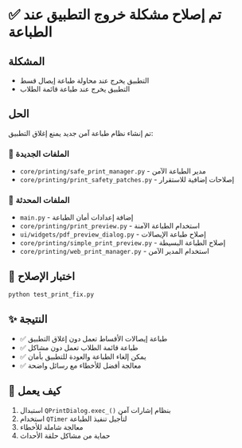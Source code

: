 # ✅ تم إصلاح مشكلة خروج التطبيق عند الطباعة

## المشكلة
- التطبيق يخرج عند محاولة طباعة إيصال قسط
- التطبيق يخرج عند طباعة قائمة الطلاب

## الحل
تم إنشاء نظام طباعة آمن جديد يمنع إغلاق التطبيق:

### 🔧 الملفات الجديدة
- `core/printing/safe_print_manager.py` - مدير الطباعة الآمن
- `core/printing/print_safety_patches.py` - إصلاحات إضافية للاستقرار

### 🔄 الملفات المحدثة
- `main.py` - إضافة إعدادات أمان الطباعة
- `core/printing/print_preview.py` - استخدام الطباعة الآمنة
- `ui/widgets/pdf_preview_dialog.py` - إصلاح طباعة الإيصالات
- `core/printing/simple_print_preview.py` - إصلاح الطباعة البسيطة
- `core/printing/web_print_manager.py` - استخدام المدير الآمن

## 🧪 اختبار الإصلاح
```bash
python test_print_fix.py
```

## ✨ النتيجة
- ✅ طباعة إيصالات الأقساط تعمل دون إغلاق التطبيق
- ✅ طباعة قائمة الطلاب تعمل دون مشاكل  
- ✅ يمكن إلغاء الطباعة والعودة للتطبيق بأمان
- ✅ معالجة أفضل للأخطاء مع رسائل واضحة

## 🎯 كيف يعمل
1. استبدال `QPrintDialog.exec_()` بنظام إشارات آمن
2. استخدام `QTimer` لتأجيل تنفيذ الطباعة
3. معالجة شاملة للأخطاء
4. حماية من مشاكل حلقة الأحداث
